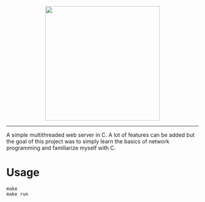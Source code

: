
<p align="center">
  <img src="https://github.com/user-attachments/assets/5d8fdf08-9aa4-41ef-bb95-17d914c1afac" width="300px"/>
</p>

---

A simple multithreaded web server in C. A lot of features can be added but the goal of this project was to simply learn the basics of network programming and familiarize myself with C.
# Usage
```
make
make run
```
